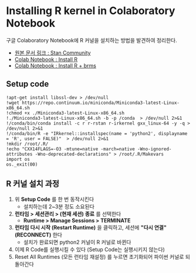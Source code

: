 # Installing R kernel in Colaboratory Notebook

구글 Colaboratory Notebook에 R 커널을 설치하는 방법을 발견하여 정리한다.

- [원본 문서 링크 : Stan Community](https://discourse.mc-stan.org/t/r-jupyter-notebook-rstan-on-google-colab/6101)
- [Colab Notebook : Install R](https://colab.research.google.com/drive/1xj_aYLBBPX2oSQ1I4xp5_YZiVhhpC1Ke)
- [Colab Notebook : Install R + brms](https://colab.research.google.com/drive/1_MmJuotDr9izNwivjgfD1J_bd4OvTFLq)

## Setup code

```
!apt-get install libssl-dev > /dev/null
!wget https://repo.continuum.io/miniconda/Miniconda3-latest-Linux-x86_64.sh
!chmod +x ./Miniconda3-latest-Linux-x86_64.sh
!./Miniconda3-latest-Linux-x86_64.sh -b -p /conda  > /dev/null 2>&1
!/conda/bin/conda install -c r r-rstan r-irkernel gxx_linux-64 -y -q > /dev/null 2>&1
!/conda/bin/R -e "IRkernel::installspec(name = 'python2', displayname = 'R', user = FALSE)"  > /dev/null 2>&1
!mkdir /root/.R/
!echo "CXX14FLAGS=-O3 -mtune=native -march=native -Wno-ignored-attributes -Wno-deprecated-declarations" > /root/.R/Makevars
import os
os._exit(00)
```

## R 커널 설치 과정

1. 위 **Setup Code** 를 한 번 동작시킨다
    - 설치하는데 2~3분 정도 소요된다
2. **런타임 > 세션관리 > (현재 세션) 종료** 를 선택한다
    - **Runtime > Manage Sessions > TERMINATE**
3. **런타임 다시 시작 (Restart Runtime)** 을 클릭하고, 세션에 **"다시 연결"(RECONNECT)** 한다
    - 설치가 완료되면 python2 커널이 R 커널로 바뀐다
4. 이제 R Code를 실행시킬 수 있다 (Setup Code는 실행시키지 않는다)
5. Reset All Runtimes (모든 런타임 재설정) 를 누르면 초기화되어 파이썬 커널로 되돌아간다
